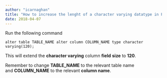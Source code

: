 ```yaml
---
author: "icarnaghan"
title: "How to increase the lenght of a character varying datatype in PostgreSQL without data loss"
date: 2018-04-07
---
```


Run the following command

```
alter table TABLE_NAME alter column COLUMN_NAME type character varying(120);
```

This will extend the **character varying** column **field** **size** to **120**.

Remember to change **TABLE\_NAME** to the relevant table name and **COLUMN\_NAME** to the relevant **column name**.
